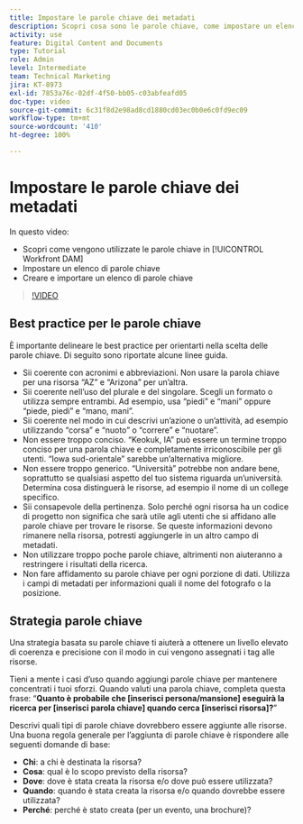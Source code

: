 ```yaml
---
title: Impostare le parole chiave dei metadati
description: Scopri cosa sono le parole chiave, come impostare un elenco di parole chiave e come creare e importare un elenco di parole chiave in [!UICONTROL Workfront DAM].
activity: use
feature: Digital Content and Documents
type: Tutorial
role: Admin
level: Intermediate
team: Technical Marketing
jira: KT-8973
exl-id: 7853a76c-02df-4f50-bb05-c03abfeafd05
doc-type: video
source-git-commit: 6c31f8d2e98ad8cd1880cd03ec0b0e6c0fd9ec09
workflow-type: tm+mt
source-wordcount: '410'
ht-degree: 100%

---
```


# Impostare le parole chiave dei metadati

In questo video:

* Scopri come vengono utilizzate le parole chiave in [!UICONTROL Workfront DAM]
* Impostare un elenco di parole chiave
* Creare e importare un elenco di parole chiave

>[!VIDEO](https://video.tv.adobe.com/v/335236/?quality=12&learn=on)

## Best practice per le parole chiave

È importante delineare le best practice per orientarti nella scelta delle parole chiave. Di seguito sono riportate alcune linee guida.

* Sii coerente con acronimi e abbreviazioni. Non usare la parola chiave per una risorsa “AZ” e “Arizona” per un’altra.
* Sii coerente nell’uso del plurale e del singolare. Scegli un formato o utilizza sempre entrambi. Ad esempio, usa “piedi” e “mani” oppure “piede, piedi” e “mano, mani”.
* Sii coerente nel modo in cui descrivi un’azione o un’attività, ad esempio utilizzando “corsa” e “nuoto” o “correre” e “nuotare”.
* Non essere troppo conciso. “Keokuk, IA” può essere un termine troppo conciso per una parola chiave e completamente irriconoscibile per gli utenti. “Iowa sud-orientale” sarebbe un’alternativa migliore.
* Non essere troppo generico. “Università” potrebbe non andare bene, soprattutto se qualsiasi aspetto del tuo sistema riguarda un’università. Determina cosa distinguerà le risorse, ad esempio il nome di un college specifico.
* Sii consapevole della pertinenza. Solo perché ogni risorsa ha un codice di progetto non significa che sarà utile agli utenti che si affidano alle parole chiave per trovare le risorse. Se queste informazioni devono rimanere nella risorsa, potresti aggiungerle in un altro campo di metadati.
* Non utilizzare troppo poche parole chiave, altrimenti non aiuteranno a restringere i risultati della ricerca.
* Non fare affidamento su parole chiave per ogni porzione di dati. Utilizza i campi di metadati per informazioni quali il nome del fotografo o la posizione.

## Strategia parole chiave

Una strategia basata su parole chiave ti aiuterà a ottenere un livello elevato di coerenza e precisione con il modo in cui vengono assegnati i tag alle risorse.

Tieni a mente i casi d’uso quando aggiungi parole chiave per mantenere concentrati i tuoi sforzi. Quando valuti una parola chiave, completa questa frase: “**Quanto è probabile che [inserisci persona/mansione] eseguirà la ricerca per [inserisci parola chiave] quando cerca [inserisci risorsa]?**”

Descrivi quali tipi di parole chiave dovrebbero essere aggiunte alle risorse. Una buona regola generale per l’aggiunta di parole chiave è rispondere alle seguenti domande di base:

* **Chi**: a chi è destinata la risorsa?
* **Cosa**: qual è lo scopo previsto della risorsa?
* **Dove**: dove è stata creata la risorsa e/o dove può essere utilizzata?
* **Quando**: quando è stata creata la risorsa e/o quando dovrebbe essere utilizzata?
* **Perché**: perché è stato creata (per un evento, una brochure)?
